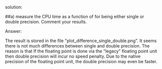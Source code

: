 solution:

##a) measure the CPU time as a function of for being either single or double precision.
Comment your results.

Answer:

The result is stored in the file "plot_difference_single_double.png". It seems there is not much differences between single and double precision. The reason is that If the floating point is done via the "legacy" floating point unit then double precision will incur no speed penalty. Due to the native precision of the floating point unit, the double precision may even be faster.




